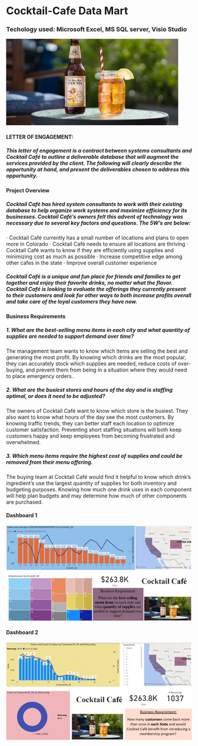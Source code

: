 # Cocktail-Cafe Data Mart
### Techology used: Microsoft Excel, MS SQL server, Visio Studio

![](image/Cocktail%20Cafe.jpg) 

#### 	 LETTER OF ENGAGEMENT:
##### 	This letter of engagement is a contract between systems consultants and Cocktail Café to outline a deliverable database that will augment the services provided by the client.  The following will clearly describe the opportunity at hand, and present the deliverables chosen to address this opportunity.
####     Project Overview
##### 	Cocktail Café has hired system consultants to work with their existing database to help organize work systems and maximize efficiency for its businesses. Cocktail Café’s owners felt this advent of technology was necessary due to several key factors and questions. The 5W’s are below:
·	Cocktail Café currently has a small number of locations and plans to open more in Colorado
·	Cocktail Café needs to ensure all locations are thriving
·	Cocktail Café wants to know if they are efficiently using supplies and minimizing cost as much as possible
·	Increase competitive edge among other cafes in the state
·	Improve overall customer experience
 
##### 	Cocktail Café is a unique and fun place for friends and families to get together and enjoy their favorite drinks, no matter what the flavor.  Cocktail Café is looking to evaluate the offerings they currently present to their customers and look for other ways to both increase profits overall and take care of the loyal customers they have now. 
####    Business Requirements
##### 1.	What are the best-selling menu items in each city and what quantity of supplies are needed to support demand over time? 
The management team wants to know which items are selling the best and generating the most profit. By knowing which drinks are the most popular, they can accurately stock which supplies are needed, reduce costs of over-buying, and prevent them from being in a situation where they would need to place emergency orders. 
##### 2.	What are the busiest stores and hours of the day and is staffing optimal, or does it need to be adjusted? 
The owners of Cocktail Café want to know which store is the busiest. They also want to know what hours of the day see the most customers. By knowing traffic trends, they can better staff each location to optimize customer satisfaction. Preventing short staffing situations will both keep customers happy and keep employees from becoming frustrated and overwhelmed. 
##### 3.	Which menu items require the highest cost of supplies and could be removed from their menu offering. 
The buying team at Cocktail Café would find it helpful to know which drink’s ingredient’s use the largest quantity of supplies for both inventory and budgeting purposes. Knowing how much one drink uses in each component will help plan budgets and may determine how much of other components are purchased.

#### Dashboard 1
![](image/Dashboard1.png)

#### Dashboard 2
![](image/Dashboard%202.png) 
